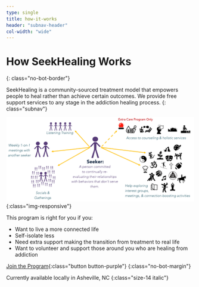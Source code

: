 ```yaml
---
type: single
title: how-it-works
header: "subnav-header"
col-width: "wide"
---
```


# How <span class="emphasized-header">SeekHealing</span> Works
{: class="no-bot-border"}

SeekHealing is a community-sourced treatment model that empowers people to heal rather than achieve certain outcomes. We provide free support services to any stage in the addiction healing process.
{: class="subnav"}

![How it works infographic](/assets/images/how-it-works.png){:class="img-responsive"}

This program is right for you if you:

- Want to live a more connected life
- Self-isolate less
- Need extra support making the transition from treatment to real life
- Want to volunteer and support those around you who are healing from addiction

[Join the Program](/asheville-pilot-program/){:class="button button-purple"}
{:class="no-bot-margin"}

Currently available locally in Asheville, NC
{:class="size-14 italic"}
